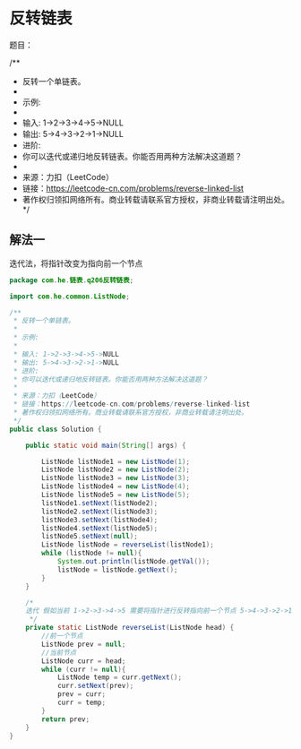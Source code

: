 # 反转链表

题目：

/**
 * 反转一个单链表。
 *
 * 示例:
 *
 * 输入: 1->2->3->4->5->NULL
 * 输出: 5->4->3->2->1->NULL
 * 进阶:
 * 你可以迭代或递归地反转链表。你能否用两种方法解决这道题？
 *
 * 来源：力扣（LeetCode）
 * 链接：https://leetcode-cn.com/problems/reverse-linked-list
 * 著作权归领扣网络所有。商业转载请联系官方授权，非商业转载请注明出处。
 */



## 解法一

迭代法，将指针改变为指向前一个节点

```java
package com.he.链表.q206反转链表;

import com.he.common.ListNode;

/**
 * 反转一个单链表。
 *
 * 示例:
 *
 * 输入: 1->2->3->4->5->NULL
 * 输出: 5->4->3->2->1->NULL
 * 进阶:
 * 你可以迭代或递归地反转链表。你能否用两种方法解决这道题？
 *
 * 来源：力扣（LeetCode）
 * 链接：https://leetcode-cn.com/problems/reverse-linked-list
 * 著作权归领扣网络所有。商业转载请联系官方授权，非商业转载请注明出处。
 */
public class Solution {

    public static void main(String[] args) {

        ListNode listNode1 = new ListNode(1);
        ListNode listNode2 = new ListNode(2);
        ListNode listNode3 = new ListNode(3);
        ListNode listNode4 = new ListNode(4);
        ListNode listNode5 = new ListNode(5);
        listNode1.setNext(listNode2);
        listNode2.setNext(listNode3);
        listNode3.setNext(listNode4);
        listNode4.setNext(listNode5);
        listNode5.setNext(null);
        ListNode listNode = reverseList(listNode1);
        while (listNode != null){
            System.out.println(listNode.getVal());
            listNode = listNode.getNext();
        }
    }

    /*
    迭代 假如当前 1->2->3->4->5 需要将指针进行反转指向前一个节点 5->4->3->2->1
     */
    private static ListNode reverseList(ListNode head) {
        //前一个节点
        ListNode prev = null;
        //当前节点
        ListNode curr = head;
        while (curr != null){
            ListNode temp = curr.getNext();
            curr.setNext(prev);
            prev = curr;
            curr = temp;
        }
        return prev;
    }
}
```

